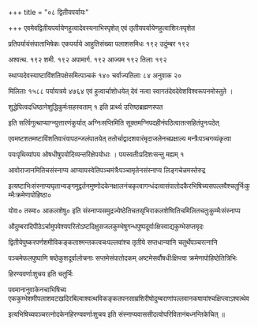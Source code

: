 +++
title = "०८ द्वितीयपर्यायः"

+++
एवमेवद्वितीयपर्यायेणहुत्वादेवस्यनाभिस्पृशेत् एवं तृतीयपर्यायेणहुत्वाशिरःस्पृशेत

प्रतिपर्यायंसंपाताभिषेकः एकपर्याये आहुतिसंख्या पलाशसमिधः १९२ उदुंम्बर १९२

अश्वत्थ. १९२ शमी. १९२ अपामार्ग. १९२ आज्यम १९२ तिलाः १९२

स्थाप्यदेवस्याष्टाविंशतिपक्षेसमित्पञ्चकं १४० चर्वाज्यतिलाः ८४ अनुवाक २०

मिलिताः १५८८ पर्यायत्रये ४७६४ एवं हुत्वार्चाशोधयेत् देवं नत्वा स्वागतंदेवदेवेशविश्वरूपनमोस्तुते ।

शुद्धेपित्वदधिष्ठानेशुद्धिकुर्मःसहस्वताम् १ इति प्रार्थ्य उत्तिष्ठब्रह्मणस्पत

इति सर्त्विगुत्थाप्याग्न्युत्तारणंकुर्यात् अग्निःसप्तिमिति सूक्तमग्निपदहीनंपठित्वातत्सहितंपुनःपठेत्

एवमष्टशतमष्टाविंशतिवारंवापठन्जलंपातयेत् ततोर्चाद्वादशवारंमृदाजलेनचप्रक्षाल्य मन्त्रैःपञ्चगव्यंकृत्वा

पयःपृथिव्यांपय ओषधीषुपयोदिव्यन्तरिक्षेपयोधाः । पयस्वतीःप्रदिशःसन्तु मह्यम् १

आवोराजानमितिचसंस्नाप्य आप्यायस्वेतिपञ्चमंत्रैःपञ्चामृतेनसंस्नाप्य लिङ्गचेन्नमस्तेरुद्र

इत्यष्टाभिःसंस्नाप्यघृताभ्यङ्गमुद्वर्तनमुष्णोदकेनक्षालनंचकृत्वागन्धंदत्वासंपातोदकैरभिषिच्यसपल्लवैश्चतुर्भिःकुम्भैःक्रमेणापोहिष्ठा०

योवः० तस्मा० आकलशेषु० इति संस्नाप्यसमुद्रज्येष्ठेतिचतसृभिराकलशेष्वितिचमिलितचतुःकुम्भैःसंस्नाप्य

औदुम्बरादिपीठेऽर्चामुपवेश्यपरितोऽष्टदिक्षुसजलकुम्भेषुगन्धपुष्पदूर्वाःक्षिस्वाद्यकुम्भेसप्तमृदः

द्वितीयेपुष्करपर्णशमीविकङ्कताश्मन्तकत्वचःपल्लवांश्च तृतीये सप्तधान्यानि चतुर्थेपञ्चरत्नानि

पञ्चमेफलपुष्पाणि षष्ठेकुशदूर्वालोचनाः सप्तमेसंपातोदकम् अष्टमेसर्वौषधीःक्षिप्त्वा क्रमेणापोहिष्ठेतित्रिभिः

हिरण्यवर्णाःशुचय इति चतुर्भिः

पवमानानुवाकेनचाभिषिच्य एककुम्भेशमीपलाशवटखदिरबिल्वाश्वत्थविकङ्कतपनसाम्रशिरीषोदुम्बराणांपल्लवानकषायांश्चक्षिप्त्वाऽश्वत्थेव

इत्यभिषिच्यपञ्चरत्नोदकेनहिरण्यवर्णाःशुचय इति संस्नाप्यवाससीदत्वोपरिवितानंबध्नन्तिकेचित् ॥
